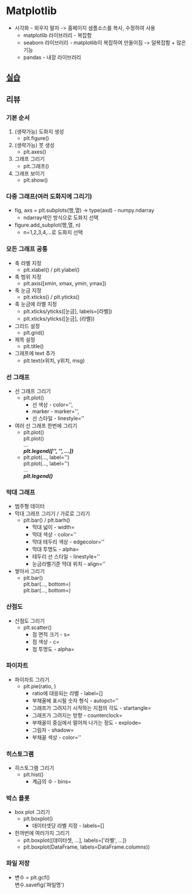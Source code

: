 # Matplotlib

- 시각화 - 외우지 말자 -> 홈페이지 샘플소스를 복사, 수정하여 사용
    - matplotlib 라이브러리 - 복잡함
    - seaborn 라이브러리 - matplotlib이 복잡하여 만들어짐 -> 덜복잡함 + 많은 기능
    - pandas - 내장 라이브러리

## [실습](https://www.kaggle.com/minseok0756/code?userId=15542269&sortBy=dateRun&tab=profile)

## 리뷰

### 기본 순서
1. (생략가능) 도화지 생성
    - plt.figure()
2. (생략가능) 붓 생성
    - plt.axes()
3. 그래프 그리기
    - plt.그래프()
4. 그래프 보이기
    - plt.show()

### 다중 그래프(여러 도화지에 그리기)
- fig, axs = plt.subplots(행,열) -> type(axd) - numpy.ndarray
    - ndarray색인 방식으로 도화지 선택
- figure.add_subplot(행,열, n)
    - n=1,2,3,4,...로 도화지 선택

### 모든 그래프 공통
- 축 라벨 지정
    - plt.xlabel() / plt.ylabel()
- 축 범위 지정
    - plt.axis([xmin, xmax, ymin, ymax])
- 축 눈금 지정
    - plt.xticks() / plt.yticks()
- 축 눈금에 라벨 지정
    - plt.xticks/yticks([눈금], labels=[라벨])
    - plt.xticks/yticks([눈금], (라벨))
- 그리드 설정
    - plt.grid()
- 제목 설정
    - plt.title()
- 그래프에 text 추가
    - plt.text(x위치, y위치, msg)

### 선 그래프
- 선 그래프 그리기
    - plt.plot()
        - 선 색상 - color='',
        - marker - marker='',
        - 선 스타일 - linestyle=''
- 여러 선 그래프 한번에 그리기
    - plt.plot()    
    plt.plot()  
    ...     
    ***plt.legend(['', '', ...])***
    - plt.plot(..., label='')   
    plt.plot(..., label='')     
    ...     
    ***plt.legend()***

### 막대 그래프
- 범주형 데이터
- 막대 그래프 그리기 / 가로로 그리기
    - plt.bar() / plt.barh()
        - 막대 넓이 - width=
        - 막대 색상 - color=''
        - 막대 테두리 색상 - edgecolor=''
        - 막대 투명도 - alpha=
        - 테두리 선 스타일 - linestyle=''
        - 눈금라벨기준 막대 위치 - align=''
- 쌓아서 그리기
    - plt.bar()     
    plt.bar(..., bottom=)       
    plt.bar(..., bottom=)

### 산점도
- 산점도 그리기
    - plt.scatter()
        - 점 면적 크기 - s=
        - 점 색상 - c=
        - 점 투명도 - alpha=

### 파이차트
- 파이차트 그리기
    - plt.pie(ratio, )
        - ratio에 대응되는 라벨 - label=[]
        - 부채꼴에 표시될 숫자 형식 - autopct=''
        - 그래프가 그려지기 시작하는 지점의 각도 - startangle=
        - 그래프가 그려지는 방향 - counterclock=
        - 부채꼴이 중심에서 떨어져 나가는 정도 - explode=
        - 그림자 - shadow=
        - 부채꼴 색상 - color=''

### 히스토그램
- 히스토그램 그리기
    - plt.hist()
        - 계급의 수 - bins=

### 박스 플롯
- box plot 그리기
    - plt.boxplot()
        - 데이터셋당 라벨 지정 - labels=[]
- 한꺼번에 여러가지 그리기
    - plt.boxplot([데이터셋, ...], labels=['라벨', ...])
    - plt.boxplot(DataFrame, labels=DataFrame.columns))

### 파일 저장
- 변수 = plt.gcf()      
변수.savefig('파일명')